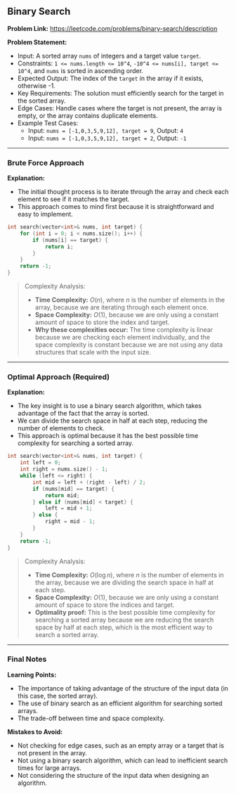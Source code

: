 ## Binary Search

**Problem Link:** https://leetcode.com/problems/binary-search/description

**Problem Statement:**
- Input: A sorted array `nums` of integers and a target value `target`.
- Constraints: `1 <= nums.length <= 10^4`, `-10^4 <= nums[i], target <= 10^4`, and `nums` is sorted in ascending order.
- Expected Output: The index of the `target` in the array if it exists, otherwise -1.
- Key Requirements: The solution must efficiently search for the target in the sorted array.
- Edge Cases: Handle cases where the target is not present, the array is empty, or the array contains duplicate elements.
- Example Test Cases:
  - Input: `nums = [-1,0,3,5,9,12], target = 9`, Output: `4`
  - Input: `nums = [-1,0,3,5,9,12], target = 2`, Output: `-1`

---

### Brute Force Approach

**Explanation:**
- The initial thought process is to iterate through the array and check each element to see if it matches the target.
- This approach comes to mind first because it is straightforward and easy to implement.

```cpp
int search(vector<int>& nums, int target) {
    for (int i = 0; i < nums.size(); i++) {
        if (nums[i] == target) {
            return i;
        }
    }
    return -1;
}
```

> Complexity Analysis:
> - **Time Complexity:** $O(n)$, where $n$ is the number of elements in the array, because we are iterating through each element once.
> - **Space Complexity:** $O(1)$, because we are only using a constant amount of space to store the index and target.
> - **Why these complexities occur:** The time complexity is linear because we are checking each element individually, and the space complexity is constant because we are not using any data structures that scale with the input size.

---

### Optimal Approach (Required)

**Explanation:**
- The key insight is to use a binary search algorithm, which takes advantage of the fact that the array is sorted.
- We can divide the search space in half at each step, reducing the number of elements to check.
- This approach is optimal because it has the best possible time complexity for searching a sorted array.

```cpp
int search(vector<int>& nums, int target) {
    int left = 0;
    int right = nums.size() - 1;
    while (left <= right) {
        int mid = left + (right - left) / 2;
        if (nums[mid] == target) {
            return mid;
        } else if (nums[mid] < target) {
            left = mid + 1;
        } else {
            right = mid - 1;
        }
    }
    return -1;
}
```

> Complexity Analysis:
> - **Time Complexity:** $O(\log n)$, where $n$ is the number of elements in the array, because we are dividing the search space in half at each step.
> - **Space Complexity:** $O(1)$, because we are only using a constant amount of space to store the indices and target.
> - **Optimality proof:** This is the best possible time complexity for searching a sorted array because we are reducing the search space by half at each step, which is the most efficient way to search a sorted array.

---

### Final Notes

**Learning Points:**
- The importance of taking advantage of the structure of the input data (in this case, the sorted array).
- The use of binary search as an efficient algorithm for searching sorted arrays.
- The trade-off between time and space complexity.

**Mistakes to Avoid:**
- Not checking for edge cases, such as an empty array or a target that is not present in the array.
- Not using a binary search algorithm, which can lead to inefficient search times for large arrays.
- Not considering the structure of the input data when designing an algorithm.